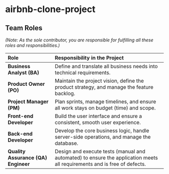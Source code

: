 # airbnb-clone-project

## Team Roles
*(Note: As the sole contributor, you are responsible for fulfilling all these roles and responsibilities.)*

| Role | Responsibility in the Project |
| :--- | :--- |
| **Business Analyst (BA)** | Define and translate all business needs into technical requirements. |
| **Product Owner (PO)** | Maintain the project vision, define the product strategy, and manage the feature backlog. |
| **Project Manager (PM)** | Plan sprints, manage timelines, and ensure all work stays on budget (time) and scope. |
| **Front-end Developer** | Build the user interface and ensure a consistent, smooth user experience. |
| **Back-end Developer** | Develop the core business logic, handle server-side operations, and manage the database. |
| **Quality Assurance (QA) Engineer** | Design and execute tests (manual and automated) to ensure the application meets all requirements and is free of defects. |
